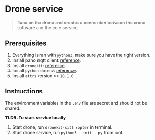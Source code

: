 # Drone service

> Runs on the drone and creates a connection between the drone software and the core service.

## Prerequisites

1. Everything is ran with `python3`, make sure you have the right version.
2. Install paho mqtt client: [reference](https://www.eclipse.org/paho/index.php?page=clients/python/index.php).
3. Install `dronekit`: [reference](https://dronekit-python.readthedocs.io/en/latest/guide/quick_start.html).
4. Install `python-dotenv`: [reference](https://pypi.org/project/python-dotenv/).
5. Install `attrs` version >= `18.1.0`

## Instructions

The environment variables in the `.env` file are secret and should not be shared.

**TLDR: To start service locally**

1. Start drone, run `dronekit-sitl copter` in terminal.
2. Start drone service, run `python3 __init__.py` from root.
